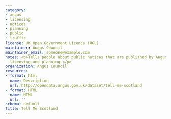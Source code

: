 ```yaml
---
category:
- angus
- licensing
- notices
- planning
- public
- traffic
license: UK Open Government Licence (OGL)
maintainer: Angus Council
maintainer_email: someone@example.com
notes: <p>Tells people about public notices that are published by Angus Council, eg,
  licensing and planning </p>
organization: Angus Council
resources:
- format: html
  name: Description
  url: http://opendata.angus.gov.uk/dataset/tell-me-scotland
- format: HTML
  name: HTML
  url: ''
schema: default
title: Tell Me Scotland
---
```

